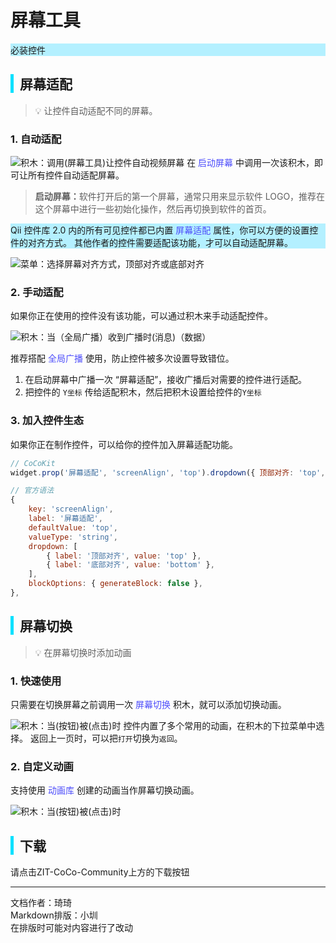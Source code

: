 # 屏幕工具
<div style="background-color: rgb(180, 240, 255);">
必装控件
</div>

<div style="border-left: 5px solid rgb(0, 225, 255); padding-left: 10px;">
<h2>屏幕适配</h2>
</div>

>💡 让控件自动适配不同的屏幕。

### 1. 自动适配

![积木：调用(屏幕工具)让控件自动视频屏幕](https://cc.zitzhen.cn/control/%E5%B1%8F%E5%B9%95%E5%B7%A5%E5%85%B7-Qii/images/images/1.png)
<span>
在 <span style="color: rgb(77, 77, 251);">启动屏幕</span> 中调用一次该积木，即可让所有控件自动适配屏幕。
</span>

> <b>启动屏幕：</b>软件打开后的第一个屏幕，通常只用来显示软件 LOGO，推荐在这个屏幕中进行一些初始化操作，然后再切换到软件的首页。

<div style="background-color: rgb(180, 240, 255);">
Qii 控件库 2.0 内的所有可见控件都已内置 <span style="color: rgb(77, 77, 251);">屏幕适配</span> 属性，你可以方便的设置控件的对齐方式。
其他作者的控件需要适配该功能，才可以自动适配屏幕。
</div>

![菜单：选择屏幕对齐方式，顶部对齐或底部对齐](https://cc.zitzhen.cn/control/%E5%B1%8F%E5%B9%95%E5%B7%A5%E5%85%B7-Qii/images/2.png)

### 2. 手动适配
如果你正在使用的控件没有该功能，可以通过积木来手动适配控件。

![积木：当（全局广播）收到广播时(消息)（数据）](https://cc.zitzhen.cn/control/%E5%B1%8F%E5%B9%95%E5%B7%A5%E5%85%B7-Qii/images/images/3.png)

<span>
推荐搭配 <span style="color: rgb(77, 77, 251);">全局广播</span> 使用，防止控件被多次设置导致错位。
</span>

1. 在启动屏幕中广播一次 “屏幕适配”，接收广播后对需要的控件进行适配。
2. 把控件的 `Y坐标` 传给适配积木，然后把积木设置给控件的`Y坐标`

### 3. 加入控件生态
如果你正在制作控件，可以给你的控件加入屏幕适配功能。

```JavaScript
// CoCoKit
widget.prop('屏幕适配', 'screenAlign', 'top').dropdown({ 顶部对齐: 'top', 底部对齐: 'bottom' }).noBlock()

// 官方语法
{ 
    key: 'screenAlign', 
    label: '屏幕适配', 
    defaultValue: 'top',
    valueType: 'string', 
    dropdown: [
        { label: '顶部对齐', value: 'top' },
        { label: '底部对齐', value: 'bottom' },
    ],
    blockOptions: { generateBlock: false },
},
```
<div style="border-left: 5px solid rgb(0, 225, 255); padding-left: 10px;">
<h2>屏幕切换</h2>
</div>

>💡 在屏幕切换时添加动画
### 1. 快速使用
<span>只需要在切换屏幕之前调用一次 <span style="color: rgb(77, 77, 251);">屏幕切换</span> 积木，就可以添加切换动画。</span>

![积木：当(按钮)被(点击)时](https://cc.zitzhen.cn/control/%E5%B1%8F%E5%B9%95%E5%B7%A5%E5%85%B7-Qii/images/images/4.png)
控件内置了多个常用的动画，在积木的下拉菜单中选择。
返回上一页时，可以把`打开`切换为`返回`。
### 2. 自定义动画
<span>支持使用 <span style="color: rgb(77, 77, 251);">动画库</span> 创建的动画当作屏幕切换动画。</span>

![积木：当(按钮)被(点击)时](https://cc.zitzhen.cn/control/%E5%B1%8F%E5%B9%95%E5%B7%A5%E5%85%B7-Qii/images/images/5.png)

<div style="border-left: 5px solid rgb(0, 225, 255); padding-left: 10px;">
<h2> 下载</h2>
</div>
请点击ZIT-CoCo-Community上方的下载按钮

---
文档作者：琦琦  
Markdown排版：小圳  
在排版时可能对内容进行了改动  